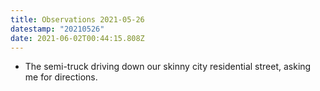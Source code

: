```yaml
---
title: Observations 2021-05-26
datestamp: "20210526"
date: 2021-06-02T00:44:15.808Z
---
```

- The semi-truck driving down our skinny city residential street, asking me for directions.